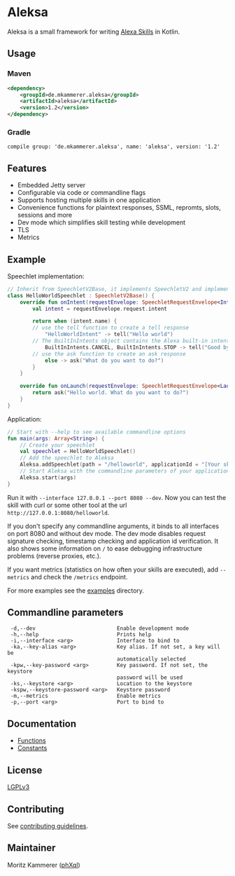 # Aleksa
Aleksa is a small framework for writing [Alexa Skills](https://developer.amazon.com/alexa-skills-kit) in Kotlin.

## Usage

### Maven

```xml
<dependency>
    <groupId>de.mkammerer.aleksa</groupId>
    <artifactId>aleksa</artifactId>
    <version>1.2</version>
</dependency>
```

### Gradle

```
compile group: 'de.mkammerer.aleksa', name: 'aleksa', version: '1.2'
```

## Features

* Embedded Jetty server
* Configurable via code or commandline flags
* Supports hosting multiple skills in one application
* Convenience functions for plaintext responses, SSML, repromts, slots, sessions and more
* Dev mode which simplifies skill testing while development
* TLS
* Metrics

## Example

Speechlet implementation:

```kotlin
// Inherit from SpeechletV2Base, it implements SpeechletV2 and implements optional methods with empty bodies
class HelloWorldSpeechlet : SpeechletV2Base() {
    override fun onIntent(requestEnvelope: SpeechletRequestEnvelope<IntentRequest>): SpeechletResponse {
        val intent = requestEnvelope.request.intent

        return when (intent.name) {
        // use the tell function to create a tell response
            "HelloWorldIntent" -> tell("Hello world")
        // The BuiltInIntents object contains the Alexa built-in intents
            BuiltInIntents.CANCEL, BuiltInIntents.STOP -> tell("Good bye")
        // use the ask function to create an ask response
            else -> ask("What do you want to do?")
        }
    }

    override fun onLaunch(requestEnvelope: SpeechletRequestEnvelope<LaunchRequest>): SpeechletResponse {
        return ask("Hello world. What do you want to do?")
    }
}
```

Application:

```kotlin
// Start with --help to see available commandline options
fun main(args: Array<String>) {
    // Create your speechlet
    val speechlet = HelloWorldSpeechlet()
    // Add the speechlet to Aleksa
    Aleksa.addSpeechlet(path = "/helloworld", applicationId = "[Your skill id]", speechlet = speechlet)
    // Start Aleksa with the commandline parameters of your application
    Aleksa.start(args)
}
```

Run it with `--interface 127.0.0.1 --port 8080 --dev`. Now you can test the
skill with curl or some other tool at the url `http://127.0.0.1:8080/helloworld`.

If you don't specify any commandline arguments, it binds to all interfaces on port 8080 and without dev mode. 
The dev mode disables request signature checking, timestamp checking and application id verification. It also shows some
information on `/` to ease debugging infrastructure problems (reverse proxies, etc.).

If you want metrics (statistics on how often your skills are executed), add `--metrics` and check the `/metrics` endpoint. 

For more examples see the [examples](examples) directory.

## Commandline parameters

```
 -d,--dev                          Enable development mode
 -h,--help                         Prints help
 -i,--interface <arg>              Interface to bind to
 -ka,--key-alias <arg>             Key alias. If not set, a key will be
                                   automatically selected
 -kpw,--key-password <arg>         Key password. If not set, the keystore
                                   password will be used
 -ks,--keystore <arg>              Location to the keystore
 -kspw,--keystore-password <arg>   Keystore password
 -m,--metrics                      Enable metrics
 -p,--port <arg>                   Port to bind to
```

## Documentation

* [Functions](docs/functions.md)
* [Constants](docs/constants.md)

## License

[LGPLv3](LICENSE)

## Contributing

See [contributing guidelines](docs/contributing.md).

## Maintainer

Moritz Kammerer ([phXql](https://github.com/phxql))